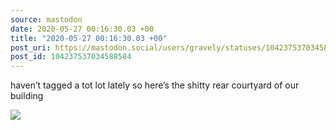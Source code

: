 ```yaml
---
source: mastodon
date: 2020-05-27 00:16:30.03 +00
title: "2020-05-27 00:16:30.03 +00"
post_uri: https://mastodon.social/users/gravely/statuses/104237537034588584
post_id: 104237537034588584
---
```

haven’t tagged a tot lot lately so here’s the shitty rear courtyard of our building


![](/images/29133659.jpg)


